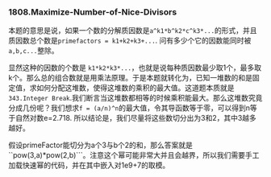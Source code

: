 ### 1808.Maximize-Number-of-Nice-Divisors

本题的意思是说，如果一个数的分解质因数是```a^k1*b^k2*c^k3*...```的形式，并且质因数总个数是```primefactors = k1+k2+k3+...```. 问有多少个它的因数能同时被```a,b,c...```整除。

显然这种的因数的个数是 ```k1*k2*k3*...```，也就是说每种质因数最少取1个，最多取k个。那么总的组合数就是用乘法原理。于是本题就转化为，已知一堆数的和是固定值，求如何分配这堆数，使得这堆数的乘积的最大值。这道题本质就是```343.Integer Break```.我们断言当这堆数都相等的时候乘积能最大。那么这堆数究竟分成几份呢？我们想求```f = (a/n)^n```的最大值，令其导函数等于零，可以得到n等于自然对数e=2.718. 所以结论是，我们尽量将这些数切分出为3和2，其中3越多越好。

假设primeFactor能切分为a个3与b个2的和，那么答案就是``pow(3,a)*pow(2,b)```。注意这个幂可能非常大并且会越界，所以我们需要手工加载快速幂的代码，并在其中嵌入对1e9+7的取模。
